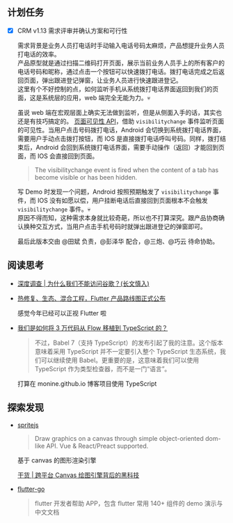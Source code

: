 ## 计划任务

- [x] CRM v1.13 需求评审并确认方案和可行性

  需求背景是业务人员打电话时手动输入电话号码太麻烦，产品想提升业务人员打电话的效率。  
  产品原型就是通过扫描二维码打开页面，展示当前业务人员手上的所有客户的电话号码和昵称，通过点击一个按钮可以快速拨打电话。拨打电话完成之后返回页面，弹出跟进登记弹窗，让业务人员进行快速跟进登记。  
  这里有个不好控制的点，如何监听手机从系统拨打电话界面返回到我们的页面，这是系统层的应用，web 端完全无能为力。💀

  虽说 web 端在宏观层面上确实无法做到监听，但是从侧面入手的话，其实也还是有技巧搞定的。 [页面可见性 API](https://developer.mozilla.org/zh-CN/docs/Web/API/Page_Visibility_API)，借助 `visibilitychange` 事件监听页面的可见性。当用户点击号码拨打电话，Android 会切换到系统拨打电话界面，需要用户手动点击拨打按钮，而 IOS 是直接拨打电话呼叫号码。同样，拨打结束后，Android 会回到系统拨打电话界面，需要手动操作（返回）才能回到页面，而 IOS 会直接回到页面。

  > The visibilitychange event is fired when the content of a tab has become visible or has been hidden.

  写 Demo 时发现一个问题，Android 按照预期触发了 `visibilitychange` 事件，而 IOS 没有如愿以偿，用户挂断电话后直接回到页面根本不会触发 `visibilitychange` 事件。💀  
  原因不得而知，这种需求本身就比较奇葩，所以也不打算深究。跟产品协商确认换种交互方式，当用户点击手机号码时就弹出跟进登记的弹窗即可。

  最后此版本交由 @田斌 负责，@彭泽华 配合，@三炮、@巧云 待命协助。

## 阅读思考

- [深度调查 | 为什么我们不能访问谷歌？(长文慎入)](https://medium.com/@moreless/%E6%B7%B1%E5%BA%A6%E8%B0%83%E6%9F%A5-%E4%B8%BA%E4%BB%80%E4%B9%88%E6%88%91%E4%BB%AC%E4%B8%8D%E8%83%BD%E8%AE%BF%E9%97%AE%E8%B0%B7%E6%AD%8C-%E9%95%BF%E6%96%87%E6%85%8E%E5%85%A5-be7f4611780)

- [热修复、生态、混合工程，Flutter 产品路线图正式公布](https://zhuanlan.zhihu.com/p/55169974)

  感觉今年已经可以正视 Flutter 啦

- [我们是如何将 3 万代码从 Flow 移植到 TypeScript 的？](https://www.infoq.cn/article/2_bXlxhUgmZE6lwK1E5K)

  > 不过，Babel 7（支持 TypeScript）的发布引起了我的注意。这个版本意味着采用 TypeScript 并不一定要引入整个 TypeScript 生态系统，我们可以继续使用 Babel。更重要的是，这意味着我们可以使用 TypeScript 作为类型检查器，而不是一门“语言”。

  打算在 monine.github.io 博客项目使用 TypeScript

## 探索发现

- [spritejs](https://github.com/spritejs/spritejs)

  > Draw graphics on a canvas through simple object-oriented dom-like API. Vue & React/Preact supported.

  基于 canvas 的图形渲染引擎

  [干货 | 跨平台 Canvas 绘图引擎背后的黑科技](https://mp.weixin.qq.com/s/8J-uDw0qwDbj21UkQch2KA)

- [flutter-go](https://github.com/alibaba/flutter-go)

  > flutter 开发者帮助 APP，包含 flutter 常用 140+ 组件的 demo 演示与中文文档
